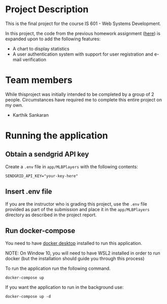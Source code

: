 # Project Description

This is the final project for the course IS 601 - Web Systems Development.

In this project, the code from the previous homework assignment ([here](https://github.com/karthik892/is601-WebApplicationHomeworkPart4.git)) is expanded upon to add the following features:

- A chart to display statistics
- A user authentication system with support for user registration and e-mail verification

# Team members

While thisproject was initially intended to be completed by a group of 2 people. Circumstances have required me to complete this entire project on my own.
- Karthik Sankaran


# Running the application

## Obtain a sendgrid API key
Create a ```.env``` file in ```app/MLBPlayers``` with the following contents:
```
SENDGRID_API_KEY="your-key-here"
```

## Insert .env file
If you are the instructor who is grading this project, use the ```.env``` file provided as part of the submission and place it in the ```app/MLBPlayers``` directory as described in the project report.

## Run docker-compose

You need to have [docker desktop](https://www.docker.com/products/docker-desktop) installed to run this application.

NOTE: On Window 10, you will need to have WSL2 installed in order to run docker (but the installation should guide you through this process)

To run the application run the following command.

```
docker-compose up
```

If you want the application to run in the background use:

```
docker-compose up -d
```
